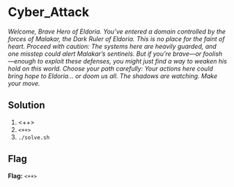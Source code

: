 # Cyber_Attack
*Welcome, Brave Hero of Eldoria. You’ve entered a domain controlled by the forces of Malakar, the Dark Ruler of Eldoria. This is no place for the faint of heart. Proceed with caution: The systems here are heavily guarded, and one misstep could alert Malakar’s sentinels. But if you’re brave—or foolish—enough to exploit these defenses, you might just find a way to weaken his hold on this world. Choose your path carefully: Your actions here could bring hope to Eldoria… or doom us all. The shadows are watching. Make your move.*

## Solution
1. <++>
2. `<++>`
3. `./solve.sh`


## Flag
**Flag:** `<++>`
